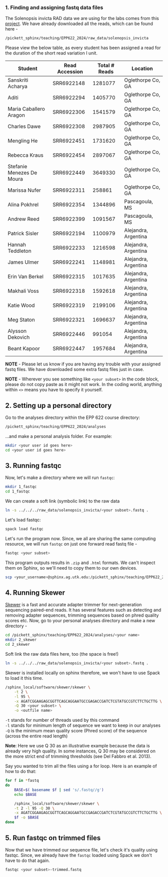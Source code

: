 ### 1. Finding and assigning fastq data files

The Solenopsis invicta RAD data we are using for the labs comes from this [project](https://www.ncbi.nlm.nih.gov/bioproject/PRJNA448217). We have already downloaded all the reads, which can be found here -
```bash
/pickett_sphinx/teaching/EPP622_2024/raw_data/solenopsis_invicta
```

Please view the below table, as every student has been assigned a read for the duration of the short read variation I unit.

|Student|Read Accession|Total # Reads|Location
|-------|--------------|------------|----------|
|Sanskriti Acharya|SRR6922148|1281077|Oglethorpe Co, GA
|Aditi|SRR6922294|1405770|Oglethorpe Co, GA
|Maria Caballero Aragon|SRR6922306|1541579|Oglethorpe Co, GA
|Charles Dawe|SRR6922308|2987905|Oglethorpe Co, GA
|Mengling He|SRR6922451|1731620|Oglethorpe Co, GA
|Rebecca Kraus|SRR6922454|2897067|Oglethorpe Co, GA
|Stefanie Menezes De Moura|SRR6922449 |3649330 | Oglethorpe Co, GA
|Marissa Nufer|SRR6922311 |258861 |Oglethorpe Co, GA
|Alina Pokhrel|SRR6922354|1344896|Pascagoula, MS
|Andrew Reed|SRR6922399|1091567|Pascagoula, MS
|Patrick Sisler|SRR6922194|1100979|Alejandra, Argentina
|Hannah Teddleton|SRR6922233|1216598|Alejandra, Argentina
|James Ulmer|SRR6922241|1148981|Alejandra, Argentina
|Erin Van Berkel|SRR6922315|1017635|Alejandra, Argentina
|Makhali Voss|SRR6922318|1592618|Alejandra, Argentina
|Katie Wood|SRR6922319|2199106|Alejandra, Argentina
|Meg Staton|SRR6922321|1696637|Alejandra, Argentina
|Alysson Dekovich|SRR6922446|991054|Alejandra, Argentina
|Beant Kapoor|SRR6922447|1957684|Alejandra, Argentina

**NOTE** - Please let us know if you are having any trouble with your assigned fastq files. We have downloaded some extra fastq files just in case.

**NOTE** - Wherever you see something like `<your subset>` in the code block, please do not copy paste as it might not work. In the coding world, anything within `<>` means you have to specify it yourself.

## 2. Setting up a personal directory
Go to the analyses directory within the EPP 622 course directory:
```bash
/pickett_sphinx/teaching/EPP622_2024/analyses
```
...and make a personal analysis folder. For example:

```bash
mkdir <your user id goes here>
cd <your user id goes here>
```

## 3. Running fastqc
Now, let's make a directory where we will run `fastqc`:
```bash
mkdir 1_fastqc
cd 1_fastqc
```

We can create a soft link (symbolic link) to the raw data
```bash
ln -s ../../../raw_data/solenopsis_invicta/<your subset>.fastq .
```

Let's load fastqc:
```bash
spack load fastqc
```

Let's run the program now. Since, we all are sharing the same computing resource, we will run `fastqc` on just one forward read fastq file -
```bash
fastqc <your subset>
```

This program outputs results in `.zip` and `.html` formats. We can't inspect them on Sphinx, so we'll need to copy them to our own devices.
```bash
scp <your_username>@sphinx.ag.utk.edu:/pickett_sphinx/teaching/EPP622_2024/analyses/<your_username>/1_fastqc/\*html .
```

## 4. Running Skewer

[Skewer](https://github.com/relipmoc/skewer) is a fast and accurate adapter trimmer for next-generation sequencing paired-end reads. It has several features such as detecting and removing adapter sequences, trimming sequences based on phred quality scores etc. Now, go to your personal analyses directory and make a new directory -
```bash
cd /pickett_sphinx/teaching/EPP622_2024/analyses/<your name>
mkdir 2_skewer
cd 2_skewer
```

Soft link the raw data files here, too (the space is free!) 
```bash
ln -s ../../../raw_data/solenopsis_invicta/<your subset>.fastq .
```

Skewer is installed locally on sphinx therefore, we won't have to use Spack to load it this time.
```bash
/sphinx_local/software/skewer/skewer \
    -t 2 \
    -l 95 \
    -x AGATCGGAAGAGCGGTTCAGCAGGAATGCCGAGACCGATCTCGTATGCCGTCTTCTGCTTG \
    -Q 30 <your subset> \
    -o <outfile name>
```

`-t` stands for number of threads used by this command  
`-l` stands for minimum length of sequence we want to keep in our analyses    
`-Q` is the minimum mean quality score (Phred score) of the sequence (across the entire read length)

**Note**: Here we use Q 30 as an illustrative example because the data is already very high quality. In some instances, Q 30 may be considered on the more strict end of trimming thresholds (see Del Fabbro et al. 2013).

Say you wanted to trim all the files using a for loop. Here is an example of how to do that:
```bash
for f in *fastq
do
	BASE=$( basename $f | sed 's/.fastq//g')
	echo $BASE

	/sphinx_local/software/skewer/skewer \
	-t 2 -l 95 -Q 30 \
	-x AGATCGGAAGAGCGGTTCAGCAGGAATGCCGAGACCGATCTCGTATGCCGTCTTCTGCTTG \
	$f -o $BASE 
done
```

## 5. Run fastqc on trimmed files

Now that we have trimmed our sequence file, let's check it's quality using fastqc. Since, we already have the `fastqc` loaded using Spack we don't have to do that again.
```bash
fastqc <your subset>-trimmed.fastq
```